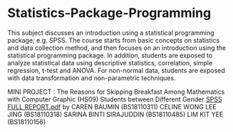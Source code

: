 # Statistics-Package-Programming

This subject discusses an introduction using a statistical programming package; e.g. SPSS. The course starts from basic concepts on statistics and data collection method, and then focuses on an introduction using the statistical programming package. In addition, students are exposed to analyze statistical data using descriptive statistics, correlation, simple regression, t-test and ANOVA. For non-normal data, students are exposed with data transformation and non-parametric techniques. 

MINI PROJECT :
The Reasons for Skipping Breakfast Among Mathematics with Computer Graphic (HS09) Students between Different Gender
[SPSS FULL REPORT.pdf](https://github.com/kitkatlky/Statistics-Package-Programming/files/7598044/SPSS.FULL.REPORT.pdf)
by CAREN BAUMIN	(BS18110311)
  CELINE WONG LEE JING	(BS18110318)
  SARINA BINTI SIRAJUDDIN	(BS18110485)
  LIM KIT YEE	(BS18110156)

